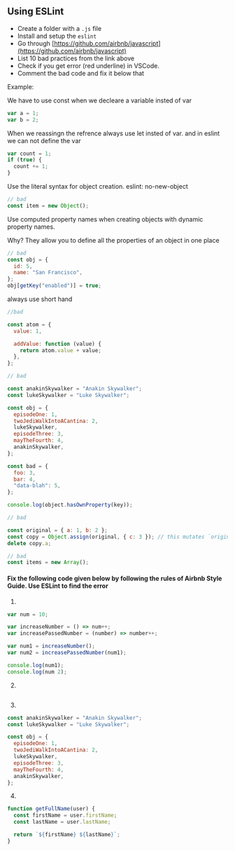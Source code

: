 ## Using ESLint

- Create a folder with a `.js` file
- Install and setup the `eslint`
- Go through [https://github.com/airbnb/javascript](https://github.com/airbnb/javascript)
- List 10 bad practices from the link above
- Check if you get error (red underline) in VSCode.
- Comment the bad code and fix it below that

Example:

We have to use const when we decleare a variable insted of var

```js
var a = 1;
var b = 2;
```

When we reassingn the refrence always use let insted of var. and in eslint we can not define the var

```js
var count = 1;
if (true) {
  count += 1;
}
```

Use the literal syntax for object creation. eslint: no-new-object

```js
// bad
const item = new Object();
```

Use computed property names when creating objects with dynamic property names.

Why? They allow you to define all the properties of an object in one place

```js
// bad
const obj = {
  id: 5,
  name: "San Francisco",
};
obj[getKey("enabled")] = true;
```

always use short hand

```js
//bad

const atom = {
  value: 1,

  addValue: function (value) {
    return atom.value + value;
  },
};
```

```js
// bad

const anakinSkywalker = "Anakin Skywalker";
const lukeSkywalker = "Luke Skywalker";

const obj = {
  episodeOne: 1,
  twoJediWalkIntoACantina: 2,
  lukeSkywalker,
  episodeThree: 3,
  mayTheFourth: 4,
  anakinSkywalker,
};
```

```js
const bad = {
  foo: 3,
  bar: 4,
  "data-blah": 5,
};
```

```js
console.log(object.hasOwnProperty(key));
```

```js
// bad

const original = { a: 1, b: 2 };
const copy = Object.assign(original, { c: 3 }); // this mutates `original` ಠ_ಠ
delete copy.a;
```

```js
// bad
const items = new Array();
```

#### Fix the following code given below by following the rules of Airbnb Style Guide. Use ESLint to find the error

1.

```js
var num = 10;

var increaseNumber = () => num++;
var increasePassedNumber = (number) => number++;

var num1 = increaseNumber();
var num2 = increasePassedNumber(num1);

console.log(num1);
console.log(num 2);
```

2.

```js

```

3.

```js
const anakinSkywalker = "Anakin Skywalker";
const lukeSkywalker = "Luke Skywalker";

const obj = {
  episodeOne: 1,
  twoJediWalkIntoACantina: 2,
  lukeSkywalker,
  episodeThree: 3,
  mayTheFourth: 4,
  anakinSkywalker,
};
```

4.

```js
function getFullName(user) {
  const firstName = user.firstName;
  const lastName = user.lastName;

  return `${firstName} ${lastName}`;
}
```

